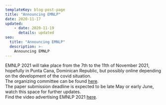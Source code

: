 ```yaml
---
templateKey: blog-post-page
title: "Announcing EMNLP"
date: 2020-11-17
updated:
    - date: 2020-11-19
      details: updated
seo:
  title: "Announcing EMNLP"
  description: >- 
    Announcing EMNLP
---
```


EMNLP 2021 will take place from the 7th to the 11th of November 2021, hopefully in Punta Cana, Dominican Republic, but possibly online depending on the development of the covid situation.  
The organizing committee can be found [here](https://2021.emnlp.org/organizers).  
The paper submission deadline is expected to be late May or early June, watch this space for further updates.  
Find the video advertising EMNLP 2021 [here](https://studio.slideslive.com/web_recorder/share/20201106T043516Z__EMNLP__plenary7__emnlp-2021-advertise-sien-moe?s=93c7ebee-6f1b-456c-91f1-0029ff9e7ef3).
